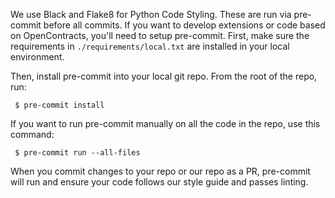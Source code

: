 We use Black and Flake8 for Python Code Styling. These are run via pre-commit before all commits. If you want to develop extensions or code based on OpenContracts, you'll need to setup pre-commit. First, make sure the requirements in `./requirements/local.txt` are installed in your local environment.

Then, install pre-commit into your local git repo. From the root of the repo, run:

```
 $ pre-commit install
```
If you want to run pre-commit manually on all the code in the repo, use this command:

```
 $ pre-commit run --all-files
```

When you commit changes to your repo or our repo as a PR, pre-commit will run and ensure your code
follows our style guide and passes linting.
